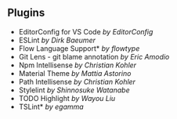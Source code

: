 ## Plugins

- EditorConfig for VS Code *by EditorConfig*
- ESLint *by Dirk Baeumer*
- Flow Language Support* *by flowtype*
- Git Lens - git blame annotation *by Eric Amodio*
- Npm Intellisense *by Christian Kohler*
- Material Theme *by Mattia Astorino*
- Path Intellisense *by Christian Kohler*
- Stylelint *by Shinnosuke Watanabe*
- TODO Highlight *by Wayou Liu*
- TSLint* *by egamma*
